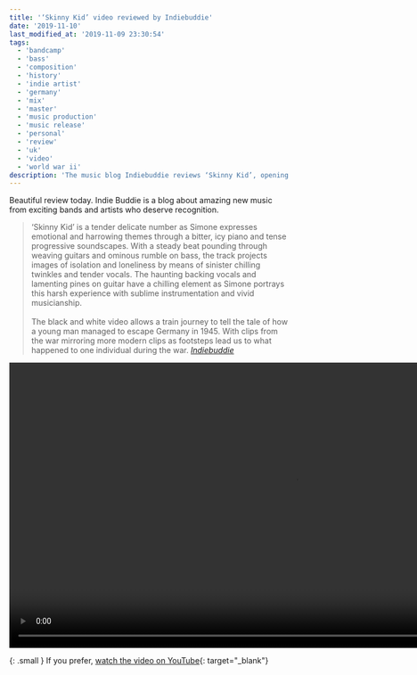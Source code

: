 ```yaml
---
title: '‘Skinny Kid’ video reviewed by Indiebuddie'
date: '2019-11-10'
last_modified_at: '2019-11-09 23:30:54'
tags:
  - 'bandcamp'
  - 'bass'
  - 'composition'
  - 'history'
  - 'indie artist'
  - 'germany'
  - 'mix'
  - 'master'
  - 'music production'
  - 'music release'
  - 'personal'
  - 'review'
  - 'uk'
  - 'video'
  - 'world war ii'
description: 'The music blog Indiebuddie reviews ‘Skinny Kid’, opening single from my debut concept album ‘After 1989’.'
---
```

Beautiful review today. Indie Buddie is a blog about amazing new music from exciting bands and artists who deserve recognition.

> ‘Skinny Kid’ is a tender delicate number as Simone expresses emotional and harrowing themes through a bitter, icy piano and tense progressive soundscapes. With a steady beat pounding through weaving guitars and ominous rumble on bass, the track projects images of isolation and loneliness by means of sinister chilling twinkles and tender vocals. The haunting backing vocals and lamenting pines on guitar have a chilling element as Simone portrays this harsh experience with sublime instrumentation and vivid musicianship.<br><br>
> The black and white video allows a train journey to tell the tale of how a young man managed to escape Germany in 1945. With clips from the war mirroring more modern clips as footsteps lead us to  what happened to one individual during the war. 
> <cite><a href="https://www.indiebuddie.com/minutes-to-midnight-skinny-kid-video-premiere/" target="_blank" rel="noreferrer noopener">Indiebuddie</a></cite>

<video controls src="{{ site.url }}/assets/videos/music-video-skinny-kid.mp4"
  width="1024">
  Sorry, your browser doesn't support embedded videos, but you can <a href="{{ site.url }}/assets/videos/music-video-skinny-kid.mp4">download it</a> and watch it with your favorite video player.
</video>

{: .small }
If you prefer, [watch the video on YouTube](https://youtu.be/xs00zSccUjc){: target="_blank"}